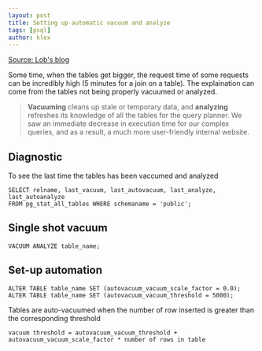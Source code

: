 ```yaml
---
layout: post
title: Setting up automatic vacuum and analyze
tags: [psql]
author: klex
---
```


[Source: Lob's blog](https://lob.com/blog/supercharge-your-postgresql-performance)

Some time, when the tables get bigger, the request time of some requests can be incredibly high (5 minutes for a join on a table).
The explaination can come from the tables not being properly vacuumed or analyzed.

> **Vacuuming** cleans up stale or temporary data, and **analyzing** refreshes its knowledge of all the tables for the query planner. We saw an immediate decrease in execution time for our complex queries, and as a result, a much more user-friendly internal website.

## Diagnostic
To see the last time the tables has been vaccumed and analyzed
```
SELECT relname, last_vacuum, last_autovacuum, last_analyze, last_autoanalyze
FROM pg_stat_all_tables WHERE schemaname = 'public';
```

## Single shot vacuum
```
VACUUM ANALYZE table_name;
```

## Set-up automation
```
ALTER TABLE table_name SET (autovacuum_vacuum_scale_factor = 0.0);
ALTER TABLE table_name SET (autovacuum_vacuum_threshold = 5000);
```
Tables are auto-vacuumed when the number of row inserted is greater than the corresponding threshold
```
vacuum threshold = autovacuum_vacuum_threshold + autovacuum_vacuum_scale_factor * number of rows in table  
```
